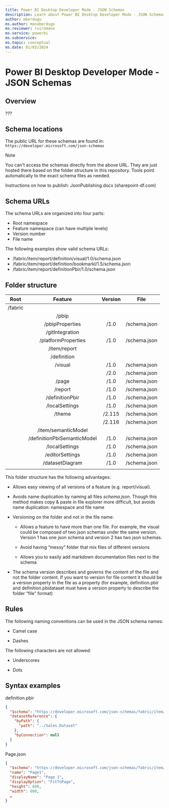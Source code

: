 ```yaml
---
title: Power BI Desktop Developer Mode - JSON Schemas 
description: Learn about Power BI Desktop Developer Mode - JSON Schemas 
author: mberdugo
ms.author: monaberdugo
ms.reviewer: ruiromano
ms.service: powerbi
ms.subservice:
ms.topic: conceptual
ms.date: 01/03/2024
---
```


# Power BI Desktop Developer Mode - JSON Schemas

## Overview

???

## Schema locations

The public URL for these schemas are found in: `https://developer.microsoft.com/json-schemas`

> [!NOTE]
> You can't access the schemas directly from the above URL. They are just hosted there based on the folder structure in this repository. Tools point automatically to the exact schema files as needed.

Instructions on how to publish: JsonPublishing.docx (sharepoint-df.com) 

## Schema URLs

The schema URLs are organized into four parts:

* Root namespace
* Feature namespace (can have multiple levels)
* Version number
* File name

The following examples show valid schema URLs:

* /fabric/item/report/definition/visual/1.0/schema.json
* /fabric/item/report/definition/bookmarkl/1.5/schema.json
* /fabric/item/report/definitionPbir/1.0/schema.json

## Folder structure

|       Root    |                Feature           |      Version  |          File     |
|:-------------:|:--------------------------------:|:-------------:|:-----------------:|
|      /fabric  |                                  |               |                   |
|               |     /pbip                        |               |                   |
|               |     /pbipProperties              |     /1.0      |     /schema.json  |
|               |     /gitIntegration              |               |                   |
|               |     /platformProperties          |     /1.0      |     /schema.json  |
|               |     /item/report                 |               |                   |
|               |     /definition                  |               |                   |
|               |     /visual                      |     /1.0      |     /schema.json  |
|               |                                  |     /2.0      |     /schema.json  |
|               |     /page                        |     /1.0      |     /schema.json  |
|               |     /report                      |     /1.0      |     /schema.json  |
|               |     /definitionPbir              |     /1.0      |     /schema.json  |
|               |     /localSettings               |     /1.0      |     /schema.json  |
|               |     /theme                       |     /2.115    |     /schema.json  |
|               |                                  |     /2.116    |     /schema.json  |
|               |     /item/semanticModel          |               |                   |
|               |     /definitionPbiSemanticModel  |     /1.0      |     /schema.json  |
|               |     /localSettings               |     /1.0      |     /schema.json  |
|               |     /editorSettings              |     /1.0      |     /schema.json  |
|               |     /datasetDiagram              |     /1.0      |     /schema.json  |
|               |                                  |               |                   |

This folder structure has the following advantages:

* Allows easy viewing of all versions of a feature (e.g. report/visual).

* Avoids name duplication by naming all files *schema.json*. Though this method makes copy & paste in file explorer more difficult, but avoids name duplication: namespace and file name

* Versioning on the folder and not in the file name:

  * Allows a feature to have more than one file. For example, the visual could be composed of two json schemas under the same version. Version 1 has one json schema and version 2 has two json schemas.

  * Avoid having “messy” folder that mix files of different versions

  * Allows you to easily add markdown documentation files next to the schema

* The schema version describes and governs the content of the file and not the folder content. If you want to version for file content it should be a version property in the file as a property (for example, definition.pbir and definition.pbidataset must have a version property to describe the folder “file” format)

## Rules

The following naming conventions can be used in the JSON schema names:

* Camel case

* Dashes

The following characters are not allowed:

* Underscores

* Dots

## Syntax examples

definition.pbir

```json
{ 
  "$schema": "https://developer.microsoft.com/json-schemas/fabric/item/report/definitionPbir/1.0/schema.json", 
  "datasetReference": { 
    "byPath": { 
      "path": "../Sales.Dataset" 
    }, 
    "byConnection": null 
  } 
} 
```

Page.json

```json
{ 
  "$schema": "https://developer.microsoft.com/json-schemas/fabric/item/report/definition/page/1.5/schema.json", 
  "name": "Page1", 
  "displayName": "Page 1", 
  "displayOption": "FitToPage", 
  "height": 600, 
  "width": 800, 
  … 
} 
```
